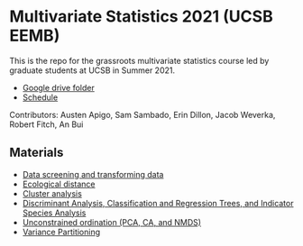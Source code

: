 # Multivariate Statistics 2021 (UCSB EEMB)

This is the repo for the grassroots multivariate statistics course led by graduate students at UCSB in Summer 2021.  

- [Google drive folder](https://drive.google.com/drive/folders/1JrpEVfOFhDv4XjM9Ixjhi-n0cMrdvUBC?usp=sharing)
- [Schedule](https://docs.google.com/spreadsheets/d/13_N4oAF1MCvBfpGPX1YlEOmGYjRfNo9mW-czB1Rudoc/edit?usp=sharing)  

Contributors: Austen Apigo, Sam Sambado, Erin Dillon, Jacob Weverka, Robert Fitch, An Bui  

## Materials

- [Data screening and transforming data](https://an-bui.github.io/UCSB-EEMB-Multivariate_Statistics_2021/week_01/week_01-code.html)  
- [Ecological distance](https://an-bui.github.io/UCSB-EEMB-Multivariate_Statistics_2021/week_02/eco_dist_dissim.html)  
- [Cluster analysis](https://an-bui.github.io/UCSB-EEMB-Multivariate_Statistics_2021/week_03/week_03_ClusterAnalysis.html)  
- [Discriminant Analysis, Classification and Regression Trees, and Indicator Species Analysis](https://an-bui.github.io/UCSB-EEMB-Multivariate_Statistics_2021/week_05/DA_CART_ISA.pdf)  
- [Unconstrained ordination (PCA, CA, and NMDS)](https://an-bui.github.io/UCSB-EEMB-Multivariate_Statistics_2021/week_06/wk6%20unconst%20ordination%20(PCA,%20CA%20and%20NMDS).pdf)  
- [Variance Partitioning](https://an-bui.github.io/UCSB-EEMB-Multivariate_Statistics_2021/week_07/week_07-code.html)